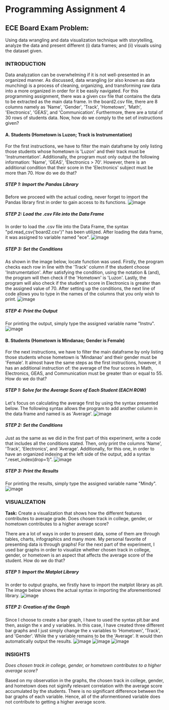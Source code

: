 # Programming Assignment 4
## ECE Board Exam Problem: 
Using data wrangling and data visualization technique with storytelling, analyze the data and present different (i) data frames; and (ii) visuals using the dataset given.

### INTRODUCTION
Data analyzation can be overwhelming if it is not well-presented in an organized manner. As discussed, data wrangling (or also known as data munching) is a process of cleaning, organizing, and transforming raw data into a more organized in order for it be easily navigated. For this programming assignment, there was a given csv file that contains the data to be extracted as the main data frame. In the board2.csv file, there are 8 columns namely as 'Name', 'Gender', 'Track', 'Hometown', 'Math', 'Electronics', 'GEAS', and 'Communication'. Furthermore, there are a total of 30 rows of students data. Now, how do we comply to the set of instructions given?

#### A. Students (Hometown is Luzon; Track is Instrumentation)
For the first instructions, we have to filter the main dataframe by only listing those students whose hometown is 'Luzon' and their track must be 'Instrumentation'. Additionally, the program must only output the following information: 'Name', 'GEAS', 'Electronics > 70'. However, there is an additional condition that their score in the 'Electronics' subject must be more than 70. How do we do that?

##### STEP 1: Import the Pandas Library
Before we proceed with the actual coding, never forget to import the Pandas library first in order to gain access to its functions.
![image](https://github.com/user-attachments/assets/360d4459-806f-4539-adfc-1c4196602df8)

##### STEP 2: Load the .csv File into the Data Frame
In order to load the .csv file into the Data Frame, the syntax "pd.read_csv('board2.csv')" has been utilized. After loading the data frame, it was assigned to variable named "ece".
![image](https://github.com/user-attachments/assets/30ae7d52-4de2-4e38-bf69-06164c95365c)

##### STEP 3: Set the Conditions
As shown in the image below, locate function was used. Firstly, the program checks each row in line with the 'Track' column if the student choose 'Instrumentation'. After satisfying the condition, using the notation & (and), the program will then check if the 'Hometown' is 'Luzon'. Lastly, the program will also check if the student's score in Electronics is greater than the assigned value of 70. After setting up the conditions, the next line of code allows you to type in the names of the columns that you only wish to print.
![image](https://github.com/user-attachments/assets/302204ce-1396-4aeb-9d08-a5dec1e594d0)
##### STEP 4: Print the Output
For printing the output, simply type the assigned variable name "Instru".
![image](https://github.com/user-attachments/assets/8778d049-e032-4b7f-9254-66a2bf97bc21)

#### B. Students (Hometown is Mindanao; Gender is Female)
For the next instructions, we have to filter the main dataframe by only listing those students whose hometown is 'Mindanao' and their gender must be 'Female'. It almost have the same steps as the first instructions, however, it has an additional instruction of: the average of the four scores in Math, Electronics, GEAS, and Communication must be greater than or equal to 55. How do we do that?

##### STEP 1: Solve for the Average Score of Each Student (EACH ROW)
Let's focus on calculating the average first by using the syntax presented below. The following syntax allows the program to add another column in the data frame and named is as 'Average'.
![image](https://github.com/user-attachments/assets/2588a05d-a295-4f5f-90e8-1bdac8bd8d69)

##### STEP 2: Set the Conditions
Just as the same as we did in the first part of this experiment, write a code that includes all the conditions stated. Then, only print the columns 'Name', 'Track', 'Electronics', and 'Average'. Additionally, for this one, in order to have an organized indexing at the left side of the output, add a syntax ".reset_index(drop=1)".
![image](https://github.com/user-attachments/assets/1680a9d1-4a4f-4c9e-b7b0-c3aeb2fa25f3)

##### STEP 3: Print the Results
For printing the results, simply type the assigned variable name "Mindy".
![image](https://github.com/user-attachments/assets/102076ba-e528-415b-97a8-68174178072b)

### VISUALIZATION
**Task:** Create a visualization that shows how the different features contributes to average grade. Does chosen track in college, gender, or hometown contributes to a higher average score?

There are a lot of ways in order to present data, some of them are through tables, charts, infographics and many more. My personal favorite of presenting data is through graphs! For the next part of the experiment, I used bar graphs in order to visualize whether chosen track in college, gender, or hometown is an aspect that affects the average score of the student. How do we do that?

##### STEP 1: Import the Matplot Library
In order to output graphs, we firstly have to import the matplot library as plt. The image below shows the actual syntax in importing the aforementioned library.
![image](https://github.com/user-attachments/assets/860c2c97-b26e-4470-8eed-56bc3cf31054)

##### STEP 2: Creation of the Graph
Since I choose to create a bar graph, I have to used the syntax plt.bar and then, assign the x and y variables. In this case, I have created three different bar graphs and I just simply change the x variables to 'Hometown', 'Track', and 'Gender'. While the y variable remains to be the 'Average'. It would then automatically output the results.
![image](https://github.com/user-attachments/assets/250f1bfa-e337-4500-98fc-e89062799318)
![image](https://github.com/user-attachments/assets/f6315375-6b7a-46b8-a94a-8b94fbed4851)
![image](https://github.com/user-attachments/assets/419c0397-b02d-46d7-bb24-43a5cf220aa6)

### INSIGHTS
_Does chosen track in college, gender, or hometown contributes to a higher average score?_

Based on my observation in the graphs, the chosen track in college, gender, and hometown does not siginify relevant correlation with the average score accumulated by the students. There is no significant difference between the bar graphs of each variable. Hence, all of the aformentioned variable does not contribute to getting a higher average score.
